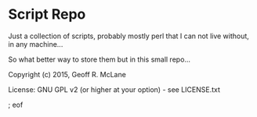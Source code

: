 # Script Repo

Just a collection of scripts, probably mostly perl that I can not live without, in any machine...

So what better way to store them but in this small repo...

Copyright (c) 2015, Geoff R. McLane

License: GNU GPL v2 (or higher at your option) - see LICENSE.txt

; eof
